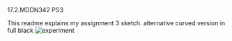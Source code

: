 17.2.MDDN342 PS3

This readme explains my assignment 3 sketch.
alternative curved version in full black
![experiment](https://3.bp.blogspot.com/-LuUU4vPMptY/WbmeODc_1RI/AAAAAAAAATw/5bPkSHTnI6UMO4WvPe0YgZHv6vYFQ233gCK4BGAYYCw/s400/thumbnail11.png)



